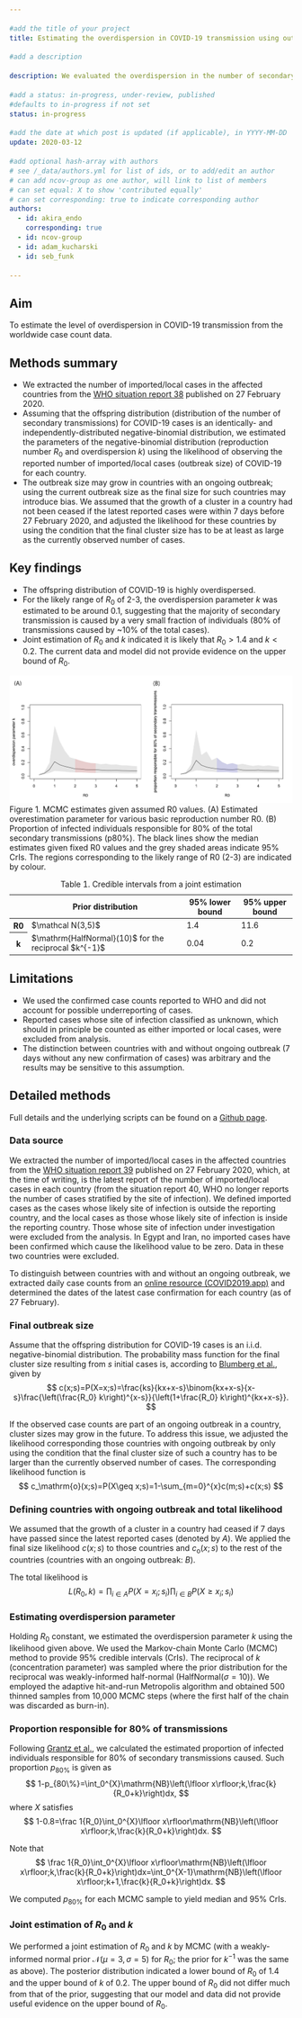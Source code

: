 ```yaml
---

#add the title of your project
title: Estimating the overdispersion in COVID-19 transmission using outbreak sizes outside China

#add a description

description: We evaluated the overdispersion in the number of secondary transmissions of COVID-19

#add a status: in-progress, under-review, published
#defaults to in-progress if not set
status: in-progress

#add the date at which post is updated (if applicable), in YYYY-MM-DD
update: 2020-03-12

#add optional hash-array with authors
# see /_data/authors.yml for list of ids, or to add/edit an author
# can add ncov-group as one author, will link to list of members
# can set equal: X to show 'contributed equally'
# can set corresponding: true to indicate corresponding author 
authors:
  - id: akira_endo
    corresponding: true
  - id: ncov-group
  - id: adam_kucharski
  - id: seb_funk

---
```


## Aim
To estimate the level of overdispersion in COVID-19 transmission from the worldwide case count data.

## Methods summary
* We extracted the number of imported/local cases in the affected countries from the [WHO situation report 38](https://www.who.int/docs/default-source/coronaviruse/situation-reports/20200227-sitrep-38-covid-19.pdf) published on 27 February 2020.
* Assuming that the offspring distribution (distribution of the number of secondary transmissions) for COVID-19 cases is an identically- and independently-distributed negative-binomial distribution, we estimated the parameters of the negative-binomial distribution (reproduction number $R_0$ and overdispersion $k$) using the likelihood of observing the reported number of imported/local cases (outbreak size) of COVID-19 for each country.
* The outbreak size may grow in countries with an ongoing outbreak; using the current outbreak size as the final size for such countries may introduce bias. We assumed that the growth of a cluster in a country had not been ceased if the latest reported cases were within 7 days before 27 February 2020, and adjusted the likelihood for these countries by using the condition that the final cluster size has to be at least as large as the currently observed number of cases.

## Key findings
* The offspring distribution of COVID-19 is highly overdispersed.
* For the likely range of $R_0$ of 2-3, the overdispersion parameter $k$ was estimated to be around 0.1, suggesting that the majority of secondary transmission is caused by a very small fraction of individuals (80% of transmissions caused by ~10% of the total cases).
* Joint estimation of $R_0$ and $k$ indicated it is likely that $R_0>1.4$ and $k<0.2$. The current data and model did not provide evidence on the upper bound of $R_0$.

![Fig1A](../figures/outbreaksize-fig1.png)
Figure 1. MCMC estimates given assumed R0 values.
(A) Estimated overestimation parameter for various basic reproduction number R0. (B) Proportion of infected individuals responsible for 80% of the total secondary transmissions (p80%).
The black lines show the median estimates given fixed R0 values and the grey shaded areas indicate 95% CrIs. The regions corresponding to the likely range of R0 (2-3) are indicated by colour.

<table>
<caption>Table 1. Credible intervals from a joint estimation</caption>
<thead>
	<tr><th></th><th scope=col>Prior distribution</th><th scope=col>95% lower bound</th><th scope=col>95% upper bound</th></tr>
</thead>
<tbody>
	<tr><th scope=row>R0</th><td>$\mathcal N(3,5)$</td><td>1.4</td><td>11.6</td></tr>
	<tr><th scope=row>k</th><td>$\mathrm{HalfNormal}(10)$ for the reciprocal $k^{-1}$</td><td>0.04</td><td> 0.2</td></tr>
</tbody>
</table>

## Limitations
* We used the confirmed case counts reported to WHO and did not account for possible underreporting of cases.
* Reported cases whose site of infection classified as unknown, which should in principle be counted as either imported or local cases, were excluded from analysis.
* The distinction between countries with and without ongoing outbreak (7 days without any new confirmation of cases) was arbitrary and the results may be sensitive to this assumption.

## Detailed methods
Full details and the underlying scripts can be found on a [Github page](https://akira-endo.github.io/COVID19_clustersize/COVID19_clustersize.html).
### Data source
We extracted the number of imported/local cases in the affected countries from the [WHO situation report 39](https://www.who.int/docs/default-source/coronaviruse/situation-reports/20200227-sitrep-38-covid-19.pdf) published on 27 February 2020, which, at the time of writing, is the latest report of the number of imported/local cases in each country (from the situation report 40, WHO no longer reports the number of cases stratified by the site of infection). We defined imported cases as the cases whose likely site of infection is outside the reporting country, and the local cases as those whose likely site of infection is inside the reporting country. Those whose site of infection under investigation were excluded from the analysis. In Egypt and Iran, no imported cases have been confirmed which cause the likelihood value to be zero. Data in these two countries were excluded.

To distinguish between countries with and without an ongoing outbreak, we extracted daily case counts from an [online resource (COVID2019.app)](https://docs.google.com/spreadsheets/d/1Z7VQ5xlf3BaTx_LBBblsW4hLoGYWnZyog3jqsS9Dbgc) and determined the dates of the latest case confirmation for each country (as of 27 February).

### Final outbreak size
Assume that the offspring distribution for COVID-19 cases is an i.i.d. negative-binomial distribution. The probability mass function for the final cluster size resulting from $s$ initial cases is, according to [Blumberg et al.](https://doi.org/10.1371/journal.ppat.1004452), given by
$$
c(x;s)=P(X=x;s)=\frac{ks}{kx+x-s}\binom{kx+x-s}{x-s}\frac{\left(\frac{R_0} k\right)^{x-s}}{\left(1+\frac{R_0} k\right)^{kx+x-s}}.
$$

If the observed case counts are part of an ongoing outbreak in a country, cluster sizes may grow in the future. To address this issue, we adjusted the likelihood corresponding those countries with ongoing outbreak by only using the condition that the final cluster size of such a country has to be larger than the currently observed number of cases. The corresponding likelihood function is
$$
c_\mathrm{o}(x;s)=P(X\geq x;s)=1-\sum_{m=0}^{x}c(m;s)+c(x;s)
$$

### Defining countries with ongoing outbreak and total likelihood
We assumed that the growth of a cluster in a country had ceased if 7 days have passed since the latest reported cases (denoted by $A$). We applied the final size likelihood $c(x;s)$ to those countries and $c_\mathrm{o}(x;s)$ to the rest of the countries (countries with an ongoing outbreak: $B$).

The total likelihood is
$$
L(R_0,k)=\prod_{i\in A}P(X=x_i;s_i)\prod_{i\in B}P(X\geq x_i;s_i)
$$

### Estimating overdispersion parameter
Holding $R_0$ constant, we estimated the overdispersion parameter $k$ using the likelihood given above. We used the Markov-chain Monte Carlo (MCMC) method to provide 95% credible intervals (CrIs). The reciprocal of $k$ (concentration parameter) was sampled where the prior distribution for the reciprocal was weakly-informed half-normal ($\mathrm{HalfNormal}(\sigma=10)$). We employed the adaptive hit-and-run Metropolis algorithm and obtained 500 thinned samples from 10,000 MCMC steps (where the first half of the chain was discarded as burn-in).

### Proportion responsible for 80% of transmissions
Following [Grantz et al.](https://hopkinsidd.github.io/nCoV-Sandbox/DispersionExploration.html), we calculated the estimated proportion of infected individuals responsible for 80% of secondary transmissions caused. Such proportion $p_{80\%}$ is given as
$$
1-p_{80\%}=\int_0^{X}\mathrm{NB}\left(\lfloor x\rfloor;k,\frac{k}{R_0+k}\right)dx,
$$
where $X$ satisfies
$$
1-0.8=\frac 1{R_0}\int_0^{X}\lfloor x\rfloor\mathrm{NB}\left(\lfloor x\rfloor;k,\frac{k}{R_0+k}\right)dx.
$$

Note that
$$
\frac 1{R_0}\int_0^{X}\lfloor x\rfloor\mathrm{NB}\left(\lfloor x\rfloor;k,\frac{k}{R_0+k}\right)dx=\int_0^{X-1}\mathrm{NB}\left(\lfloor x\rfloor;k+1,\frac{k}{R_0+k}\right)dx.
$$

We computed $p_{80\%}$ for each MCMC sample to yield median and 95% CrIs.

### Joint estimation of $R_{0}$ and $k$
We performed a joint estimation of $R_0$ and $k$ by MCMC (with a weakly-informed normal prior $\mathcal N(\mu=3,\sigma=5)$ for $R_0$; the prior for $k^{-1}$ was the same as above). The posterior distribution indicated a lower bound of $R_0$ of 1.4 and the upper bound of $k$ of 0.2. The upper bound of $R_0$ did not differ much from that of the prior, suggesting that our model and data did not provide useful evidence on the upper bound of $R_0$.